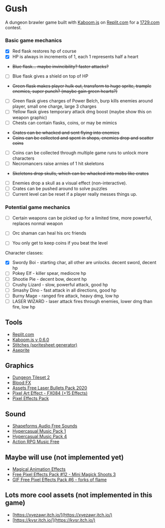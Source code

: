 # Gush

A dungeon brawler game built with [Kaboom.js](https://kaboomjs.com/) on [Replit.com](https://replit.com/) for a [1729.com](https://1729.com/) contest.

### Basic game mechanics
- [x] Red flask restores hp of course
- [x] HP is always in increments of 1, each 1 represents half a heart
- ~~Blue flask... maybe invincibility? faster attacks?~~
- [ ] Blue flask gives a shield on top of HP
- ~~Green flask makes player hulk out, transform to huge sprite, trample enemies, super punch? (maybe gain green hearts?)~~
- [ ] Green flask gives charges of Power Belch, burp kills enemies around player, small one charge, large 3 charges
- [ ] Yellow flask gives temporary attack dmg boost (maybe show this on weapon graphic)
- [ ] Chests can contain flasks, coins, or may be mimics
- ~~Crates can be whacked and sent flying into enemies~~
- ~~Coins can be collected and spent in shops, enemies drop and scatter coins~~
- [ ] Coins can be collected through multiple game runs to unlock more characters
- [ ] Necromancers raise armies of 1 hit skeletons
- ~~Skeletons drop skulls, which can be whacked into mobs like crates~~
- [ ] Enemies drop a skull as a visual effect (non-interactive).
- [ ] Crates can be pushed around to solve puzzles
- [ ] Current level can be reset if a player really messes things up.

### Potential game mechanics
- [ ] Certain weapons can be picked up for a limited time, more powerful, replaces normal weapon
- [ ] Orc shaman can heal his orc friends
- [ ] You only get to keep coins if you beat the level


Character classes:
- [x] Swordy Boi - starting char, all other are unlocks. decent sword, decent hp
- [ ] Pokey Elf - killer spear, mediocre hp
- [ ] Shootie Pie - decent bow, decent hp
- [ ] Crushy Lizard - slow, powerful attack, good hp
- [ ] Smashy Dino - fast attack in all directions, good hp
- [ ] Burny Mage - ranged fire attack, heavy dmg, low hp
- [ ] LASER WIZARD - laser attack fires through enemies, lower dmg than fire, low hp

## Tools
- [Replit.com](https://replit.com/)
- [Kaboom.js v 0.6.0](https://kaboomjs.com/)
- [Stitches (spritesheet generator)](https://draeton.github.io/stitches/)
- [Aseprite](https://www.aseprite.org/)

## Graphics
- [Dungeon Tileset 2](https://0x72.itch.io/dungeontileset-ii)
- [Blood FX](https://jasontomlee.itch.io/blood-fx)
- [Assets Free Laser Bullets Pack 2020](https://wenrexa.itch.io/laser2020)
- [Pixel Art Effect - FX084 (+15 Effects)](https://kvsr.itch.io/fx084)
- [Pixel Effects Pack](https://codemanu.itch.io/pixelart-effect-pack)

## Sound
- [Shapeforms Audio Free Sounds](https://shapeforms.itch.io/shapeforms-audio-free-sfx)
- [Hypercasual Music Pack 1](https://www.void1gaming.com/hypercasual-music-pack-1)
- [Hypercasual Music Pack 4](https://www.void1gaming.com/hypercasual-music-pack-4)
- [Action RPG Music Free](https://vgcomposer.itch.io/action-rpg-music-free)

## Maybe will use (not implemented yet)
- [Magical Animation Effects](https://pimen.itch.io/magical-animation-effects)
- [Free Pixel Effects Pack #12 - Mini Magick Shoots 3](https://xyezawr.itch.io/gif-free-pixel-effects-pack-12-mini-magick-shoots-3)
- [GIF Free Pixel Effects Pack #6 - forks of flame](https://xyezawr.itch.io/gif-free-pixel-effects-pack-6-forks-of-flame)

## Lots more cool assets (not implemented in this game)
- [https://xyezawr.itch.io/](https://xyezawr.itch.io/)
- [https://kvsr.itch.io/](https://kvsr.itch.io/)